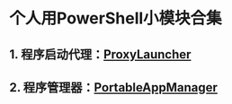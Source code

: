 # 个人用PowerShell小模块合集

## 1. 程序启动代理：[ProxyLauncher](ProxyLauncher.md)
## 2. 程序管理器：[PortableAppManager](PortableAppManager.md)